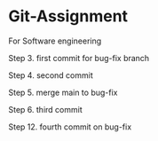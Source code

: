 # Git-Assignment
 For Software engineering

Step 3. first commit for bug-fix branch

Step 4. second commit

Step 5. merge main to bug-fix

Step 6. third commit

Step 12. fourth commit on bug-fix